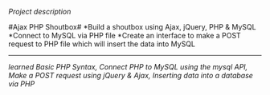 _Project description_

#Ajax PHP Shoutbox#
*Build a shoutbox using Ajax, jQuery, PHP & MySQL
*Connect to MySQL via PHP file
*Create an interface to make a POST request to PHP file which will insert the data into MySQL
- - - - - - - - - - - - - - - - - - - - - - - - - - - - - - - - - - - - - -

_learned Basic PHP Syntax, Connect PHP to MySQL using the mysql API, Make a POST request using jQuery & Ajax, Inserting data into a database via PHP_